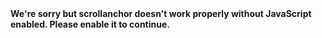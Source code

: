 <!DOCTYPE html>
<html lang=en>

<head>
    <meta charset=utf-8>
    <meta http-equiv=X-UA-Compatible content="IE=edge">
    <meta name=viewport content="width=device-width,initial-scale=1">
    <link rel=icon href=/dist/favicon.ico>
    <title>scrollanchor</title>
    <link rel=stylesheet href="https://fonts.googleapis.com/css?family=Roboto:100,300,400,500,700,900">
    <link rel=stylesheet href=https://cdn.jsdelivr.net/npm/@mdi/font@latest/css/materialdesignicons.min.css>
    <link href=/dist/css/app.b524a9db.css rel=preload as=style>
    <link href=/dist/css/chunk-vendors.d84e0e01.css rel=preload as=style>
    <link href=/dist/js/app.ae15ceb0.js rel=preload as=script>
    <link href=/dist/js/chunk-vendors.83708aa0.js rel=preload as=script>
    <link href=/dist/css/chunk-vendors.d84e0e01.css rel=stylesheet>
    <link href=/dist/css/app.b524a9db.css rel=stylesheet>
</head>

<body><noscript><strong>We're sorry but scrollanchor doesn't work properly without JavaScript enabled. Please enable it
            to continue.</strong></noscript>
    <div id=app></div>
    <script src=/dist/js/chunk-vendors.83708aa0.js></script>
    <script src=/dist/js/app.ae15ceb0.js></script>
</body>

</html>